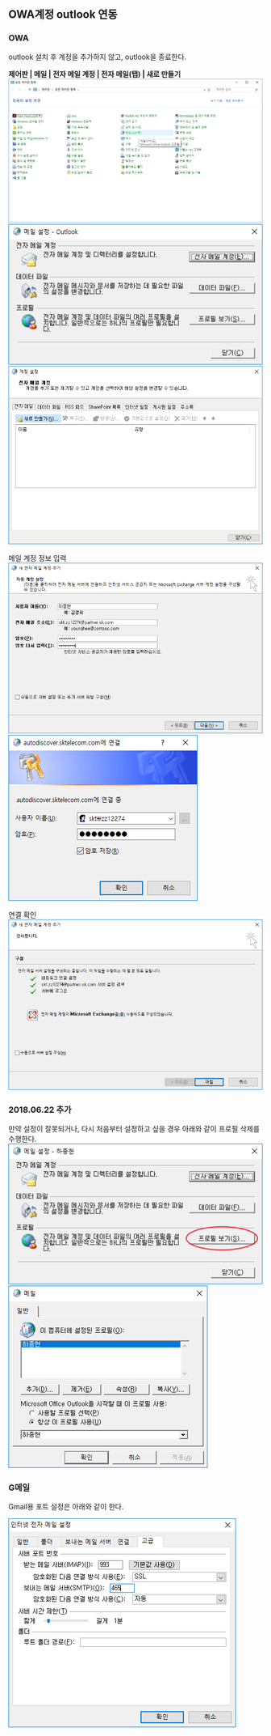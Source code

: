 OWA계정 outlook 연동
-------------------

### OWA

outlook 설치 후 계정을 추가하지 않고, outlook을 종료한다.  

**제어판 | 메일 | 전자 메일 계정 | 전자 메일(탭) | 새로 만들기**
![제어판]
![메일]
![계정추가]

메일 계정 정보 입력
![계정정보 입력]
![인증]

연결 확인
![완료]

### 2018.06.22 추가

만약 설정이 잘못되거나, 다시 처음부터 설정하고 싶을 경우 아래와 같이 프로필 삭제를 수행한다.
![프로필선택]
![프로필삭제]

### G메일

Gmail용 포트 설정은 아래와 같이 한다.

![G메일포트설정]

[제어판]: /user_images/2017-10-20-owa-설정/001.png
[메일]: /user_images/2017-10-20-owa-설정/002.png
[계정추가]: /user_images/2017-10-20-owa-설정/003.png
[계정정보 입력]: /user_images/2017-10-20-owa-설정/004.png
[인증]: /user_images/2017-10-20-owa-설정/005.png
[완료]: /user_images/2017-10-20-owa-설정/006.png
[프로필선택]: /user_images/2017-10-20-owa-설정/007.png
[프로필삭제]: /user_images/2017-10-20-owa-설정/008.png
[G메일포트설정]: /user_images/2017-10-20-owa-설정/009.png